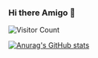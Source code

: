 ### Hi there Amigo 👋






![Visitor Count](https://profile-counter.glitch.me/{namancoder}/count.svg)

[![Anurag's GitHub stats](https://github-readme-stats.vercel.app/api?username=namancoder)](https://github.com/anuraghazra/github-readme-stats)
